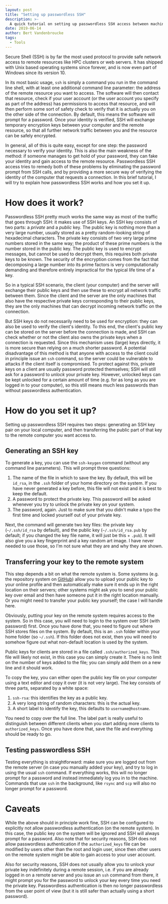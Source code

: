 ```yaml
---
layout: post
title: "Setting up passwordless SSH"
description: >-
  A quick tutorial on setting up passwordless SSH access between machines.
date: 2019-06-14
author: Bert Vandenbroucke
tags:
  - Tools
---
```


Secure Shell (SSH) is by far the most used protocol to provide safe 
network access to remote resources like HPC clusters or web servers. It 
has shipped with Unix based operating systems since forever, and is now 
even part of Windows since its version 10.

In its most basic usage, `ssh` is simply a command you run in the 
command line shell, with at least one additional command line parameter: 
the address of the remote resource you want to access. The software will 
then contact that resource, check if your user account (or the user 
account you specify as part of the address) has permissions to access 
that resource, and will then perform some sort of safety check to verify 
that it is actually you on the other side of the connection. By default, 
this means the software will prompt for a password. Once your identity 
is verified, SSH will exchange temporary encryption keys between your 
computer and the remote resource, so that all further network traffic 
between you and the resource can be safely encrypted.

In general, all of this is quite easy, except for one step: the password 
necessary to verify your identity. This is also the main weakness of the 
method: if someone manages to get hold of your password, they can fake 
your identity and gain access to the remote resource. Passwordless SSH 
access tries to remedy both of these problems by eliminating the 
password prompt from SSH calls, and by providing a more secure way of 
verifying the identity of the computer that requests a connection. In 
this brief tutorial, I will try to explain how passwordless SSH works 
and how you set it up.

# How does it work?

Passwordless SSH pretty much works the same way as most of the traffic 
that goes through SSH: it makes use of SSH keys. An SSH key consists of 
two parts: a *private* and a *public* key. The public key is nothing 
more than a very large number, usually stored as a pretty random-looking 
string of hexadecimal characters. The private key consists of two very 
large prime numbers stored in the same way; the product of these prime 
numbers is the number stored in the public key. The public key is used 
to encrypt messages, but cannot be used to decrypt them, this requires 
both private keys to be known. The security of the encryption comes from 
the fact that decomposing a large number into its prime factors is very 
computationally demanding and therefore entirely impractical for the 
typical life time of a key.

So in a typical SSH scenario, the client (your computer) and the server 
will exchange their public keys and then use these to encrypt all 
network traffic between them. Since the client and the server are the 
only machines that also have the respective private keys corresponding 
to their public keys, they are the only machines that can decrypt 
incoming network traffic on the connection.

But SSH keys do not necessarily need to be used for encryption: they can 
also be used to verify the client's identity. To this end, the client's 
public key can be stored on the server before the connection is made, 
and SSH can check whether or not the client also owns the private keys 
when a connection is requested. Since this mechanism uses (large) keys 
directly, it is more secure than relying on a much shorter password. A 
potential disadvantage of this method is that anyone with access to the 
client could in principle issue an `ssh` command, so the server could be 
vulnerable to attacks if the client itself is compromised. To protect 
against this, private keys on a client are usually password protected 
themselves; SSH will still ask for a password to *unlock* your private 
key. However, unlocked keys can be kept unlocked for a certain amount of 
time (e.g. for as long as you are logged in to your computer), so this 
still means much less passwords than without passwordless 
authentication.

# How do you set it up?

Setting up passwordless SSH requires two steps: generating an SSH key 
pair on your local computer, and then transferring the public part of 
that key to the remote computer you want access to.

## Generating an SSH key

To generate a key, you can use the `ssh-keygen` command (without any 
command line parameters). This will prompt three questions:
 1. The name of the file in which to save the key. By default, this will 
be `id_rsa`, in the `.ssh` folder of your home directory on the system. 
If you have never generated a key before, this file will not exist and 
it is best to keep the default.
 2. A password to protect the private key. This password will be asked 
whenever you try to unlock the private key on your system.
 3. The password, again. Just to make sure that you didn't make a typo 
the first time and locked yourself out of your private key.

Next, the command will generate two key files: the private key 
(`~/.ssh/id_rsa` by default), and the public key (`~/.ssh/id_rsa.pub` by 
default; if you changed the key file name, it will just be this + 
`.pub`). It will also give you a key fingerprint and a key random art 
image. I have never needed to use those, so I'm not sure what they are 
and why they are shown.

## Transferring your key to the remote system

This step depends a bit on what the remote system is. Some systems (e.g. 
the repository system on [GitHub](https://github.com/)) allow you to 
upload your public key to your online profile and then automatically 
make sure it ends up in the right location on their servers; other 
systems might ask you to send your public key over email and then have 
someone put it in the right location manually. Or you might need to 
transfer your public key yourself; the case I will handle here.

Obviously, putting your key on the remote system requires access to the 
system. So in this case, you will need to login to the system over SSH 
(with password) first. Once you have done that, you need to figure out 
where SSH stores files on the system. By default, this is an `.ssh` 
folder within your home folder (so `~/.ssh`). If this folder does not 
exist, then you will need to somehow figure out what non-default 
location is used by the system.

Public keys for clients are stored in a file called 
`.ssh/authorized_keys`. This file will likely not exist, in this case 
you can simply create it. There is no limit on the number of keys added 
to the file; you can simply add them on a new line and it should work.

To copy the key, you can either open the public key file on your 
computer using a text editor and copy it over (it is not very large). 
The key consists of three parts, separated by a white space:
 1. `ssh-rsa`: this identifies the key as a public key.
 2. A very long string of random characters: this is the actual key.
 3. A short label to identify the key, this defaults to 
`username@hostname`.

You need to copy over the full line. The label part is really useful to 
distinguish between different clients when you start adding more clients 
to `authorized_keys`. Once you have done that, save the file and 
everything should be ready to go.

## Testing passwordless SSH

Testing everything is straightforward: make sure you are logged out from 
the remote server (in case you manually added your key), and try to log 
in using the usual `ssh` command. If everything works, this will no 
longer prompt for a password and instead immediately log you in to the 
machine. Commands that use `ssh` in the background, like `rsync` and 
`scp` will also no longer prompt for a password.

# Caveats

While the above should in principle work fine, SSH can be configured to 
explicitly not allow passwordless authentication (on the remote system). 
In this case, the public key on the system will be ignored and SSH will 
always prompt for a password. Also note that for security reasons, SSH 
does not allow passwordless authentication if the `authorized_keys` file 
can be modified by users other than the root and login user, since then 
other users on the remote system might be able to gain access to your 
user account.

Also for security reasons, SSH does not usually allow you to unlock your 
private key indefinitely during a remote session, i.e. if you are 
already logged in on a remote server and you issue an `ssh` command from 
there, it might prompt you for the password to unlock your key every 
time you need the private key. Passwordless authentication is then no 
longer passwordless from the user point of view (but it is still safer 
than actually using a short password).
